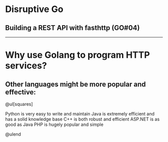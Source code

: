 # Disruptive Go

## Building a REST API with fasthttp (GO#04)

---

# Why use Golang to program HTTP services?

## Other languages might be more popular and effective:

@ul[squares]

Python is very easy to write and maintain
Java is extremely efficient and has a solid knowledge base
C++ is both robust and efficient
ASP.NET is as good as Java
PHP is hugely popular and simple

@ulend

